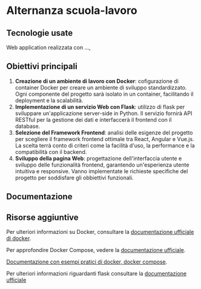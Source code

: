 # Alternanza scuola-lavoro
## Tecnologie usate
Web application realizzata con ...,
## Obiettivi principali
1. **Creazione di un ambiente di lavoro con Docker**: cofigurazione di container Docker per creare un ambiente di sviluppo standardizzato. Ogni componente del progetto sarà isolato in un container, facilitando il deployment e la scalabilità.
2. **Implementazione di un servizio Web con Flask**: utilizzo di flask per sviluppare un'applicazione server-side in Python. Il servizio fornirà API RESTful per la gestione dei dati e interfaccerà il frontend con il database.
3. **Selezione del Framework Frontend**: analisi delle esigenze del progetto per scegliere il framework frontend ottimale tra React, Angular e Vue.js. La scelta terrà conto di criteri come la facilità d'uso, la performance e la compatibilità con il backend.
4. **Sviluppo della pagina Web**: progettazione dell'interfaccia utente e sviluppo delle funzionalità frontend, garantendo un'esperienza utente intuitiva e responsive. Vanno implementate le richieste specifiche del progetto per soddisfare  gli obbiettivi funzionali.
## Documentazione

## Risorse aggiuntive
Per ulteriori informazioni su Docker, consultare la [documentazione ufficiale di docker](https://docs.docker.com/).

Per approfondire Docker Compose, vedere la [documentazione ufficiale](https://docs.docker.com/compose/). 

[Documentazione con esempi pratici di docker, docker compose](https://docker-curriculum.com/).

Per ulteriori informazioni riguardanti flask consultare la [documentazione ufficiale](https://flask.palletsprojects.com/en/3.0.x/)
